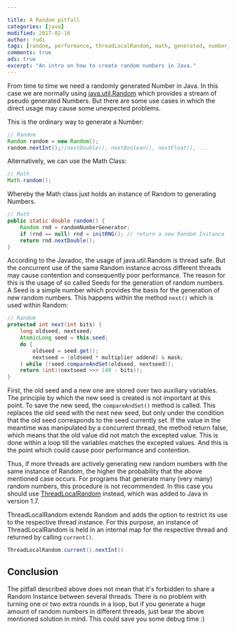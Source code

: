 ```yaml
---

title: A Random pitfall
categories: [java]
modified: 2017-02-16
author: rudi
tags: [random, performance, threadLocalRandom, math, generated, number, programming, project, software, engineering]
comments: true
ads: true
excerpt: "An intro on how to create random numbers in Java."
---
```




From time to time we need a randomly generated Number in Java. In this case we are normally using [java.util.Random](https://docs.oracle.com/javase/7/docs/api/java/util/Random.html) which provides a stream of pseudo generated Numbers. But there are some use cases in which the direct usage may cause some unexpected problems.

This is the ordinary way to generate a Number:

```java
// Random
Random random = new Random();
random.nextInt();//nextDouble(), nextBoolean(), nextFloat(), ...
```

Alternatively, we can use the Math Class:

```java
// Math
Math.random();
```

Whereby the Math class just holds an instance of Random to generating Numbers.

```java
// Math
public static double random() {
    Random rnd = randomNumberGenerator;
    if (rnd == null) rnd = initRNG(); // return a new Random Instance
    return rnd.nextDouble();
}
```

According to the Javadoc, the usage of java.util.Random is thread safe. But the concurrent use
of the same Random instance across different threads may cause contention and consequently poor performance.
The reason for this is the usage of so called Seeds for the generation of random numbers. A Seed is a simple number which provides the basis for the generation of new random numbers. This happens within the method `next()` which is used within Random:

```java
// Random
protected int next(int bits) {
    long oldseed, nextseed;
    AtomicLong seed = this.seed;
    do {
        oldseed = seed.get();
        nextseed = (oldseed * multiplier addend) & mask;
    } while (!seed.compareAndSet(oldseed, nextseed));
    return (int)(nextseed >>> (48 - bits));
}
```

First, the old seed and a new one are stored over two auxiliary variables. The principle by which the new seed is created is not important at this point.
To save the new seed, the `compareAndSet()` method is called. This replaces the old seed with the next new seed, but  only under the condition that the old seed corresponds to the seed currently set.
If  the value in the meantime was manipulated by a concurrent thread, the method return false, which means that the old value did not match the excepted value.
This is done within a loop till the variables matches the excepted values. And this is the point which could cause poor performance and contention.


Thus, if more threads are actively generating new random numbers with the same instance of Random, the higher the probability that the above mentioned case occurs.
For programs that generate many (very many) random numbers, this procedure is not recommended. In this case you should use [ThreadLocalRandom](https://docs.oracle.com/javase/7/docs/api/java/util/concurrent/ThreadLocalRandom.html) instead, which was added to Java in version 1.7.


ThreadLocalRandom extends Random and adds the option to restrict its use to the respective thread instance.
For this purpose, an instance of ThreadLocalRandom is held in an internal map for the respective thread and returned by calling `current()`.

```java
ThreadLocalRandom.current().nextInt()
```

## Conclusion

The pitfall described above does not mean that it's forbidden to share a Random Instance between several threads. There is no problem with turning one or two extra rounds in a loop, but if you generate a huge amount of random numbers in different threads, just bear the above mentioned solution in mind. This could save you some debug time :)

